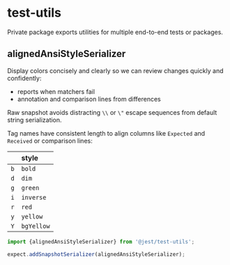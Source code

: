 # test-utils

Private package exports utilities for multiple end-to-end tests or packages.

## alignedAnsiStyleSerializer

Display colors concisely and clearly so we can review changes quickly and confidently:

- reports when matchers fail
- annotation and comparison lines from differences

Raw snapshot avoids distracting `\\` or `\"` escape sequences from default string serialization.

Tag names have consistent length to align columns like `Expected` and `Received` or comparison lines:

|     | style      |
| --: | :--------- |
| `b` | `bold`     |
| `d` | `dim`      |
| `g` | `green`    |
| `i` | `inverse`  |
| `r` | `red`      |
| `y` | `yellow`   |
| `Y` | `bgYellow` |

```js
import {alignedAnsiStyleSerializer} from '@jest/test-utils';

expect.addSnapshotSerializer(alignedAnsiStyleSerializer);
```
